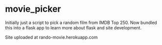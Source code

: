 # movie_picker

Initially just a script to pick a random film from IMDB Top 250. Now bundled this into a flask app to learn more about flask and site development.

Site uploaded at rando-movie.herokuapp.com